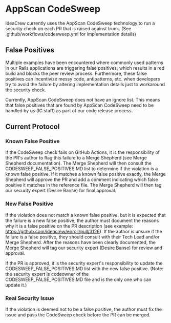# AppScan CodeSweep
IdeaCrew currently uses the AppScan CodeSweep technology to run a security check on each PR that is raised against trunk.  (See .github/workflows/codesweep.yml for implementation details)

## False Positives
Multiple examples have been encountered where commonly used patterns in our Rails applications are triggering false positives, which results in a red build and blocks the peer review process.  Furthermore, these false positives can incentivize messy code, antipatterns, etc. when developers try to avoid the failure by altering implementation details just to workaround the security check.

Currently, AppScan CodeSweep does not have an ignore list. This means that false positives that are found by AppScan CodeSweep need to be handled by us (IC staff) as part of our code release process.

## Current Protocol
### Known False Positive
If the CodeSweep check fails on GitHub Actions, it is the responsibility of the PR's author to flag this failure to a Merge Shepherd (see Merge Shepherd documentation). The Merge Shepherd will then consult the CODESWEEP_FALSE_POSITIVES.MD list to determine if the violation is a known false positive.  If it matches a known false positive exactly, the Merge Shepherd will approve the PR and add a comment indicating which false positive it matches in the reference file. The Merge Shepherd will then tag our security expert (Desire Banse) for final approval.

### New False Positive
If the violation does not match a known false positive, but it is expected that the failure is a new false positive, the author must document the reasons why it is a false positive on the PR description (see example: https://github.com/ideacrew/enroll/pull/3126).  If the author is unsure if the failure is a false positive, they should consult with their Tech Lead and/or Merge Shepherd.  After the reasons have been clearly documented, the Merge Shepherd will tag our security expert (Desire Banse) for review and approval.  

If the PR is approved, it is the security expert's responsibility to update the CODESWEEP_FALSE_POSITIVES.MD list with the new false positive.  (Note: the security expert is codeowner of the CODESWEEP_FALSE_POSITIVES.MD file and is the only one who can update it.)

### Real Security Issue
If the violation is deemed not to be a false positive, the author must fix the issue and pass the CodeSweep check before the PR can be merged.